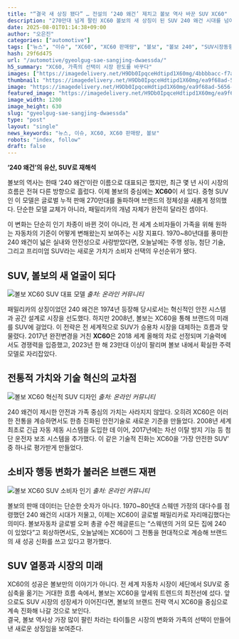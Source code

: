 ```yaml
---
title: "“결국 새 상징 됐다” … 전설의 ‘240 왜건’ 제치고 볼보 역사 바꾼 SUV XC60"
description: "270만대 넘게 팔린 XC60 볼보의 새 상징이 된 SUV 240 왜건 시대를 넘어서다 ..."
date: 2025-08-01T01:14:38+09:00
author: "오은진"
categories: ["automotive"]
tags: ["뉴스", "이슈", "XC60", "XC60 판매량", "볼보", "볼보 240", "SUV시장동향", "자동차브랜드성장"]
hash: 29f6d475
url: "/automotive/gyeolgug-sae-sangjing-dwaessda/"
h5_summary: "XC60, 가족의 선택이 시장 판도를 바꾸다"
images: ["https://imagedelivery.net/H9Db0IpqceHdtipd1X60mg/4bbbbacc-f7a5-45fe-cf7e-42dc74ab8a00/public", "https://imagedelivery.net/H9Db0IpqceHdtipd1X60mg/ea9f68ad-5656-4d45-c18c-ddbd3e9d4100/public", "https://imagedelivery.net/H9Db0IpqceHdtipd1X60mg/c5d99425-daf0-43ee-018e-be1c98f1e500/public", "https://imagedelivery.net/H9Db0IpqceHdtipd1X60mg/ffcb0657-b06f-4586-b4e9-6cd29139d100/public"]
thumbnail: "https://imagedelivery.net/H9Db0IpqceHdtipd1X60mg/ea9f68ad-5656-4d45-c18c-ddbd3e9d4100/public"
image: "https://imagedelivery.net/H9Db0IpqceHdtipd1X60mg/ea9f68ad-5656-4d45-c18c-ddbd3e9d4100/public"
featured_image: "https://imagedelivery.net/H9Db0IpqceHdtipd1X60mg/ea9f68ad-5656-4d45-c18c-ddbd3e9d4100/public"
image_width: 1200
image_height: 630
slug: "gyeolgug-sae-sangjing-dwaessda"
type: "post"
layout: "single"
news_keywords: "뉴스, 이슈, XC60, XC60 판매량, 볼보"
robots: "index, follow"
draft: false
---
```


**‘240 왜건’의 유산, SUV로 재해석**

볼보의 역사는 한때 ‘240 왜건’이란 이름으로 대표되곤 했지만, 최근 몇 년 사이 시장의 흐름은 전혀 다른 방향으로 흘렀다. 이제 볼보의 중심에는 **XC60**이 서 있다. 중형 SUV인 이 모델은 글로벌 누적 판매 270만대를 돌파하며 브랜드의 정체성을 새롭게 정의했다. 단순한 모델 교체가 아니라, 패밀리카의 개념 자체가 완전히 달라진 셈이다.

이 변화는 단순히 인기 차종이 바뀐 것이 아니라, 전 세계 소비자들이 가족을 위해 원하는 자동차의 기준이 어떻게 변해왔는지 보여주는 시장 지표다. 1970~80년대를 풍미한 240 왜건이 넓은 실내와 안전성으로 사랑받았다면, 오늘날에는 주행 성능, 첨단 기술, 그리고 프리미엄 SUV라는 새로운 가치가 소비자 선택의 우선순위가 됐다.

## SUV, 볼보의 새 얼굴이 되다

![볼보 XC60 SUV 대표 모델](https://imagedelivery.net/H9Db0IpqceHdtipd1X60mg/ffcb0657-b06f-4586-b4e9-6cd29139d100/public)
*출처: 온라인 커뮤니티*


패밀리카의 상징이었던 240 왜건은 1974년 등장해 당시로서는 혁신적인 안전 시스템과 공간 설계로 시장을 선도했다. 하지만 2008년, 볼보는 XC60을 통해 브랜드의 미래를 SUV에 걸었다. 이 전략은 전 세계적으로 SUV가 승용차 시장을 대체하는 흐름과 맞물렸다. 2017년 완전변경을 거친 **XC60**은 2018 세계 올해의 차로 선정되며 기술력에서도 경쟁력을 입증했고, 2023년 한 해 23만대 이상이 팔리며 볼보 내에서 확실한 주력 모델로 자리잡았다.

## 전통적 가치와 기술 혁신의 교차점

![볼보 XC60 혁신적 SUV 디자인](https://imagedelivery.net/H9Db0IpqceHdtipd1X60mg/4bbbbacc-f7a5-45fe-cf7e-42dc74ab8a00/public)
*출처: 온라인 커뮤니티*


240 왜건이 제시한 안전과 가족 중심의 가치는 사라지지 않았다. 오히려 XC60은 이러한 전통을 계승하면서도 한층 진화된 안전기술로 새로운 기준을 만들었다. 2008년 세계 최초로 긴급 자동 제동 시스템을 도입한 데 이어, 2017년에는 차선 이탈 방지 기능 등 첨단 운전자 보조 시스템을 추가했다. 이 같은 기술적 진화는 XC60을 ‘가장 안전한 SUV’ 중 하나로 평가받게 만들었다.

## 소비자 행동 변화가 불러온 브랜드 재편

![볼보 XC60 SUV 소비자 인기](https://imagedelivery.net/H9Db0IpqceHdtipd1X60mg/c5d99425-daf0-43ee-018e-be1c98f1e500/public)
*출처: 온라인 커뮤니티*


볼보의 판매 데이터는 단순한 숫자가 아니다. 1970~80년대 스웨덴 가정의 대다수를 점령했던 240 왜건의 시대가 저물고, 이제는 XC60이 글로벌 패밀리카로 자리매김했다는 의미다. 볼보자동차 글로벌 오퍼 총괄 수잔 헤글룬드는 “스웨덴의 거의 모든 집에 240이 있었다”고 회상하면서도, 오늘날에는 XC60이 그 전통을 현대적으로 계승해 브랜드의 새 성공 신화를 쓰고 있다고 평가했다.

## SUV 열풍과 시장의 미래

XC60의 성공은 볼보만의 이야기가 아니다. 전 세계 자동차 시장이 세단에서 SUV로 중심축을 옮기는 거대한 흐름 속에서, 볼보는 XC60을 앞세워 트렌드의 최전선에 섰다. 앞으로도 SUV 시장의 성장세가 이어진다면, 볼보의 브랜드 전략 역시 XC60을 중심으로 계속 진화해 나갈 것으로 보인다.  
결국, 볼보 역사상 가장 많이 팔린 차라는 타이틀은 시장의 변화와 가족의 선택이 만들어낸 새로운 상징임을 보여준다.
